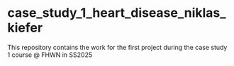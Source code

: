 # case_study_1_heart_disease_niklas_kiefer
This repository contains the work for the first project during the case study 1 course @ FHWN in SS2025
